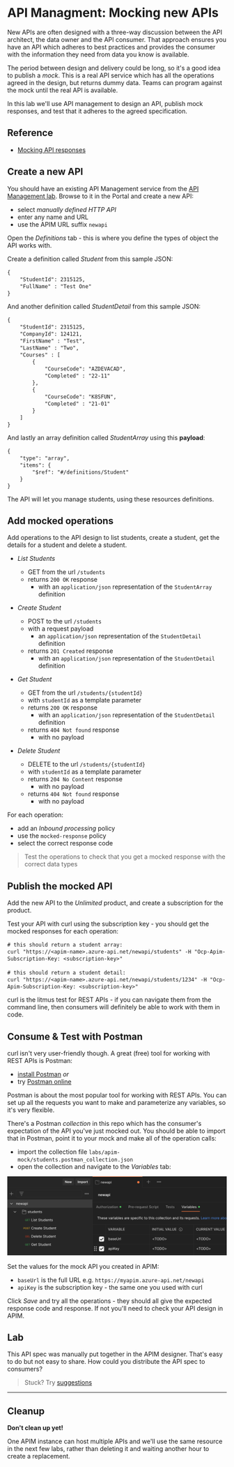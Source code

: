 # API Managment: Mocking new APIs

New APIs are often designed with a three-way discussion between the API architect, the data owner and the API consumer. That approach ensures you have an API which adheres to best practices and provides the consumer with the information they need from data you know is available.

The period between design and delivery could be long, so it's a good idea to publish a _mock_. This is a real API service which has all the operations agreed in the design, but returns dummy data. Teams can program against the mock until the real API is available.

In this lab we'll use API management to design an API, publish mock responses, and test that it adheres to the agreed specification.

## Reference

- [Mocking API responses](https://learn.microsoft.com/en-us/azure/api-management/mock-api-responses?tabs=azure-portal)

## Create a new API

You should have an existing API Management service from the [API Management lab](/labs/apim/README.md). Browse to it in the Portal and create a new API:

- select _manually defined HTTP API_
- enter any name and URL 
- use the APIM URL suffix `newapi`

Open the _Definitions_ tab - this is where you define the types of object the API works with.

Create a definition called _Student_ from this sample JSON:

```
{
    "StudentId": 2315125,
    "FullName" : "Test One"
}
```

And another definition called _StudentDetail_ from this sample JSON:

```
{
    "StudentId": 2315125,
    "CompanyId": 124121,
    "FirstName" : "Test",
    "LastName" : "Two",
    "Courses" : [
        {
            "CourseCode": "AZDEVACAD",
            "Completed" : "22-11"
        },
        {
            "CourseCode": "K8SFUN",
            "Completed" : "21-01"
        }
    ]
}
```

And lastly an array definition called _StudentArray_  using this **payload**:

```
{
    "type": "array",
    "items": {
        "$ref": "#/definitions/Student"
    }
}
```

The API will let you manage students, using these resources definitions.

## Add mocked operations

Add operations to the API design to list students, create a student, get the details for a student and delete a student.

- _List Students_ 
    - GET from the url `/students`
    - returns `200 OK` response
        - with an `application/json` representation of the `StudentArray` definition

- _Create Student_
    - POST to the url `/students`
    - with a request payload
        - an `application/json` representation of the `StudentDetail` definition
    - returns `201 Created` response
        - with an `application/json` representation of the `StudentDetail` definition
        
- _Get Student_ 
    - GET from the url `/students/{studentId}`
    - with `studentId` as a template parameter
    - returns `200 OK` response
        - with an `application/json` representation of the `StudentDetail` definition
    - returns `404 Not found` response
        - with no payload

- _Delete Student_ 
    - DELETE to the url `/students/{studentId}`
    - with `studentId` as a template parameter
    - returns `204 No Content` response
        - with no payload
    - returns `404 Not found` response
        - with no payload

For each operation:

- add an _Inbound processing_ policy
- use the `mocked-response` policy
- select the correct response code

> Test the operations to check that you get a mocked response with the correct data types

## Publish the mocked API

Add the new API to the _Unlimited_ product, and create a subscription for the product.

Test your API with curl using the subscription key - you should get the mocked responses for each operation:

```
# this should return a student array:
curl "https://<apim-name>.azure-api.net/newapi/students" -H "Ocp-Apim-Subscription-Key: <subscription-key>"

# this should return a student detail:
curl "https://<apim-name>.azure-api.net/newapi/students/1234" -H "Ocp-Apim-Subscription-Key: <subscription-key>"
```

curl is the litmus test for REST APIs - if you can navigate them from the command line, then consumers will definitely be able to work with them in code.

## Consume & Test with Postman

curl isn't very user-friendly though. A great (free) tool for working with REST APIs is Postman:

- [install Postman](https://www.postman.com/downloads/) *or*
- try [Postman online](https://web.postman.co/home)

Postman is about the most popular tool for working with REST APIs. You can set up all the requests you want to make and parameterize any variables, so it's very flexible.

There's a Postman _collection_ in this repo which has the consumer's expectation of the API you've just mocked out. You should be able to import that in Postman, point it to your mock and make all of the operation calls:

- import the collection file `labs/apim-mock/students.postman_collection.json`
- open the collection and navigate to the _Variables_ tab:

![Postman collection variables](/img/postman-collection-variables.png)

Set the values for the mock API you created in APIM:

- `baseUrl` is the full URL e.g. `https://myapim.azure-api.net/newapi`
- `apiKey` is the subscription key - the same one you used with curl 

Click _Save_ and try all the operations - they should all give the expected response code and response. If not you'll need to check your API design in APIM.

## Lab

This API spec was manually put together in the APIM designer. That's easy to do but not easy to share. How could you distribute the API spec to consumers?


> Stuck? Try [suggestions](suggestions.md) 
___

## Cleanup

**Don't clean up yet!** 

One APIM instance can host multiple APIs and we'll use the same resource in the next few labs, rather than deleting it and waiting another hour to create a replacement.